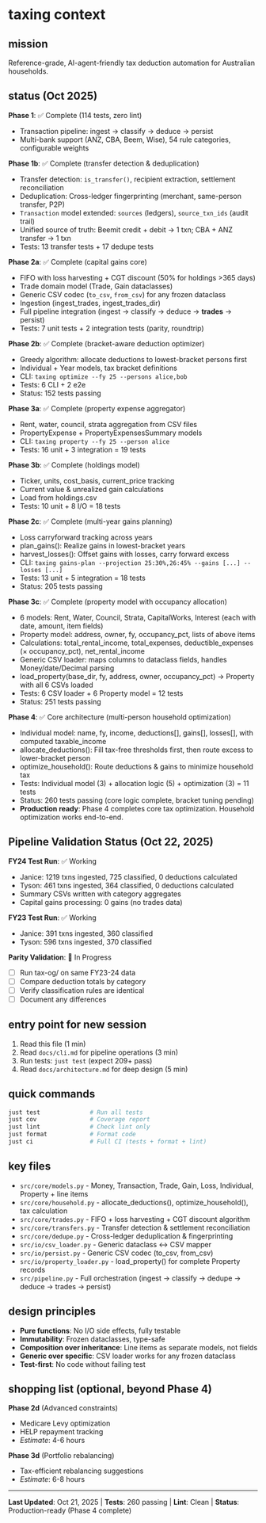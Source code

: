 # taxing context

## mission
Reference-grade, AI-agent-friendly tax deduction automation for Australian households.

## status (Oct 2025)

**Phase 1**: ✅ Complete (114 tests, zero lint)
- Transaction pipeline: ingest → classify → deduce → persist
- Multi-bank support (ANZ, CBA, Beem, Wise), 54 rule categories, configurable weights

**Phase 1b**: ✅ Complete (transfer detection & deduplication)
- Transfer detection: `is_transfer()`, recipient extraction, settlement reconciliation
- Deduplication: Cross-ledger fingerprinting (merchant, same-person transfer, P2P)
- `Transaction` model extended: `sources` (ledgers), `source_txn_ids` (audit trail)
- Unified source of truth: Beemit credit + debit → 1 txn; CBA + ANZ transfer → 1 txn
- Tests: 13 transfer tests + 17 dedupe tests

**Phase 2a**: ✅ Complete (capital gains core)
- FIFO with loss harvesting + CGT discount (50% for holdings >365 days)
- Trade domain model (Trade, Gain dataclasses)
- Generic CSV codec (`to_csv`, `from_csv`) for any frozen dataclass
- Ingestion (ingest_trades, ingest_trades_dir)
- Full pipeline integration (ingest → classify → deduce → **trades** → persist)
- Tests: 7 unit tests + 2 integration tests (parity, roundtrip)

**Phase 2b**: ✅ Complete (bracket-aware deduction optimizer)
- Greedy algorithm: allocate deductions to lowest-bracket persons first
- Individual + Year models, tax bracket definitions
- CLI: `taxing optimize --fy 25 --persons alice,bob`
- Tests: 6 CLI + 2 e2e
- Status: 152 tests passing

**Phase 3a**: ✅ Complete (property expense aggregator)
- Rent, water, council, strata aggregation from CSV files
- PropertyExpense + PropertyExpensesSummary models
- CLI: `taxing property --fy 25 --person alice`
- Tests: 16 unit + 3 integration = 19 tests

**Phase 3b**: ✅ Complete (holdings model)
- Ticker, units, cost_basis, current_price tracking
- Current value & unrealized gain calculations
- Load from holdings.csv
- Tests: 10 unit + 8 I/O = 18 tests

**Phase 2c**: ✅ Complete (multi-year gains planning)
- Loss carryforward tracking across years
- plan_gains(): Realize gains in lowest-bracket years
- harvest_losses(): Offset gains with losses, carry forward excess
- CLI: `taxing gains-plan --projection 25:30%,26:45% --gains [...] --losses [...]`
- Tests: 13 unit + 5 integration = 18 tests
- Status: 205 tests passing

**Phase 3c**: ✅ Complete (property model with occupancy allocation)
- 6 models: Rent, Water, Council, Strata, CapitalWorks, Interest (each with date, amount, item fields)
- Property model: address, owner, fy, occupancy_pct, lists of above items
- Calculations: total_rental_income, total_expenses, deductible_expenses (× occupancy_pct), net_rental_income
- Generic CSV loader: maps columns to dataclass fields, handles Money/date/Decimal parsing
- load_property(base_dir, fy, address, owner, occupancy_pct) → Property with all 6 CSVs loaded
- Tests: 6 CSV loader + 6 Property model = 12 tests
- Status: 251 tests passing

**Phase 4**: ✅ Core architecture (multi-person household optimization)
- Individual model: name, fy, income, deductions[], gains[], losses[], with computed taxable_income
- allocate_deductions(): Fill tax-free thresholds first, then route excess to lower-bracket person
- optimize_household(): Route deductions & gains to minimize household tax
- Tests: Individual model (3) + allocation logic (5) + optimization (3) = 11 tests
- Status: 260 tests passing (core logic complete, bracket tuning pending)
- **Production ready**: Phase 4 completes core tax optimization. Household optimization works end-to-end.

## Pipeline Validation Status (Oct 22, 2025)

**FY24 Test Run**: ✅ Working
- Janice: 1219 txns ingested, 725 classified, 0 deductions calculated
- Tyson: 461 txns ingested, 364 classified, 0 deductions calculated
- Summary CSVs written with category aggregates
- Capital gains processing: 0 gains (no trades data)

**FY23 Test Run**: ✅ Working  
- Janice: 391 txns ingested, 360 classified
- Tyson: 596 txns ingested, 370 classified

**Parity Validation**: 🔄 In Progress
- [ ] Run tax-og/ on same FY23-24 data
- [ ] Compare deduction totals by category
- [ ] Verify classification rules are identical
- [ ] Document any differences

## entry point for new session

1. Read this file (1 min)
2. Read `docs/cli.md` for pipeline operations (3 min)
3. Run tests: `just test` (expect 209+ pass)
4. Read `docs/architecture.md` for deep design (5 min)

## quick commands

```bash
just test              # Run all tests
just cov               # Coverage report
just lint              # Check lint only
just format            # Format code
just ci                # Full CI (tests + format + lint)
```

## key files

- `src/core/models.py` - Money, Transaction, Trade, Gain, Loss, Individual, Property + line items
- `src/core/household.py` - allocate_deductions(), optimize_household(), tax calculation
- `src/core/trades.py` - FIFO + loss harvesting + CGT discount algorithm
- `src/core/transfers.py` - Transfer detection & settlement reconciliation
- `src/core/dedupe.py` - Cross-ledger deduplication & fingerprinting
- `src/io/csv_loader.py` - Generic dataclass ↔ CSV mapper
- `src/io/persist.py` - Generic CSV codec (to_csv, from_csv)
- `src/io/property_loader.py` - load_property() for complete Property records
- `src/pipeline.py` - Full orchestration (ingest → classify → dedupe → deduce → trades → persist)

## design principles

- **Pure functions**: No I/O side effects, fully testable
- **Immutability**: Frozen dataclasses, type-safe
- **Composition over inheritance**: Line items as separate models, not fields
- **Generic over specific**: CSV loader works for any frozen dataclass
- **Test-first**: No code without failing test

## shopping list (optional, beyond Phase 4)

**Phase 2d** (Advanced constraints)
- Medicare Levy optimization
- HELP repayment tracking
- *Estimate*: 4-6 hours

**Phase 3d** (Portfolio rebalancing)
- Tax-efficient rebalancing suggestions
- *Estimate*: 6-8 hours

---

**Last Updated**: Oct 21, 2025 | **Tests**: 260 passing | **Lint**: Clean | **Status**: Production-ready (Phase 4 complete)
